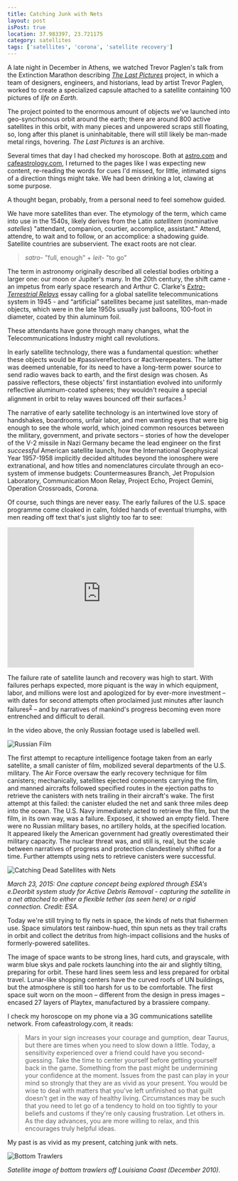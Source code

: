```yaml
---
title: Catching Junk with Nets
layout: post
isPost: true
location: 37.983397, 23.721175
category: satellites
tags: ['satellites', 'corona', 'satellite recovery']
---
```


A late night in December in Athens, we watched Trevor Paglen's talk from the Extinction Marathon describing *[The Last Pictures](http://paglen.com/lastpictures/main.php?m=overview&p=)* project, in which a team of designers, engineers, and historians, lead by artist Trevor Paglen, worked to create a specialized capsule attached to a satellite containing 100 pictures of *life on Earth*.

The project pointed to the enormous amount of objects we've launched into geo-syncrhonous orbit around the earth; there are around 800 active satellites in this orbit, with many pieces and unpowered scraps still floating, so, long after this planet is uninhabitable, there will still likely be man-made metal rings, hovering. *The Last Pictures* is an archive.

Several times that day I had checked my horoscope. Both at [astro.com](http://astro.com) and [cafeastrology.com](http://cafeastrology.com), I returned to the pages like I was expecting new content, re-reading the words for cues I'd missed, for little, intimated signs of a direction things might take. We had been drinking a lot, clawing at some purpose.

A thought began, probably, from a personal need to feel somehow guided.

We have more satellites than ever. The etymology of the term, which came into use in the 1540s, likely derives from the Latin *satellitem* (nominative *satelles*) "attendant, companion, courtier, accomplice, assistant." Attend, attendre, to wait and to follow, or an accomplice: a shadowing guide. Satellite countries are subservient. The exact roots are not clear.

> *satro-* "full, enough" + *leit-* "to go"

The term in astronomy originally described all celestial bodies orbiting a larger one: our moon or Jupiter's many. In the 20th century, the shift came - an impetus from early space research and Arthur C. Clarke's *[Extra-Terrestrial Relays](http://lakdiva.org/clarke/1945ww/1945ww_oct_305-308.html)* essay calling for a global satellite telecommunications system in 1945 - and “artificial” satellites became just satellites, man-made objects, which were in the late 1950s usually just balloons, 100-foot in diameter, coated by thin aluminum foil.

These attendants have gone through many changes, what the Telecommunications Industry might call revolutions.

In early satellite technology, there was a fundamental question: whether these objects would be #passivereflectors or #activerepeaters. The latter was deemed untenable, for its need to have a long-term power source to send radio waves back to earth, and the first design was chosen. As passive reflectors, these objects' first instantiation evolved into uniformly reflective aluminum-coated spheres; they wouldn't require a special alignment in orbit to relay waves bounced off their surfaces.<sup><a href="#1">1</a></sup>

The narrative of early satellite technology is an intertwined love story of handshakes, boardrooms, unfair labor, and men wanting eyes that were big enough to see the whole world, which joined common resources between the military, government, and private sectors – stories of how the developer of the V-2 missile in Nazi Germany became the lead engineer on the first *successful* American satellite launch, how the International Geophysical Year 1957-1958 implicitly decided altitudes beyond the ionosphere were extranational, and how titles and nomenclatures circulate through an eco-system of immense budgets: Countermeasures Branch, Jet Propulsion Laboratory, Communication Moon Relay, Project Echo, Project Gemini, Operation Crossroads, Corona. 

Of course, such things are never easy. The early failures of the U.S. space programme come cloaked in calm, folded hands of eventual triumphs, with men reading off text that's just slightly too far to see:

<iframe  width="420" height="315" class="embed-responsive-item" src="https://www.youtube.com/embed/0osF4MFfdQA" frameborder="0" allowfullscreen></iframe>

The failure rate of satellite launch and recovery was high to start. With failures perhaps expected, more piquant is the way in which equipment, labor, and millions were lost and apologized for by ever-more investment – with dates for second attempts often proclaimed just minutes after launch failures<sup><a href="#2">2</a></sup> – and by narratives of mankind's progress becoming even more entrenched and difficult to derail.

In the video above, the only Russian footage used is labelled well.

![Russian Film](/images/russian_film.png)

The first attempt to recapture intelligence footage taken from an early satellite, a small canister of film, mobilized several departments of the U.S. military. The Air Force oversaw the early recovery technique for film canisters; mechanically, satellites ejected components carrying the film, and manned aircrafts followed specified routes in the ejection paths to retrieve the canisters with nets trailing in their aircraft's wake. The first attempt at this failed: the canister eluded the net and sank three miles deep into the ocean. The U.S. Navy immediately acted to retrieve the film, but the film, in its own way, was a failure. Exposed, it showed an empty field. There were no Russian military bases, no artillery holds, at the specified location. It appeared likely the American government had greatly overestimated their military capacity. The nuclear threat was, and still is, real, but the scale between narratives of progress and protection clandestinely shifted for a time. Further attempts using nets to retrieve canisters were successful.


![Catching Dead Satellites with Nets](/images/catching_dead.png)
 
*<div class="caption">March 23, 2015: One capture concept being explored through ESA's e.Deorbit system study for Active Debris Removal - capturing the satellite in a net attached to either a flexible tether (as seen here) or a rigid connection. Credit: ESA.</div>*

Today we're still trying to fly nets in space, the kinds of nets that fishermen use. Space simulators test rainbow-hued, thin spun nets as they trail crafts in orbit and collect the detritus from high-impact collisions and the husks of formerly-powered satellites. 

The image of space wants to be strong lines, hard cuts, and grayscale, with warm blue skys and pale rockets launching into the air and slightly tilting, preparing for orbit. These hard lines seem less and less prepared for orbital travel. Lunar-like shopping centers have the curved roofs of UN buildings, but the atmosphere is still too harsh for us to be comfortable. The first space suit worn on the moon – different from the design in press images – encased 27 layers of Playtex, manufactured by a brassiere company.

I check my horoscope on my phone via a 3G communications satellite network. From cafeastrology.com, it reads:

> Mars in your sign increases your courage and gumption, dear Taurus, but there are times when you need to slow down a little. Today, a sensitivity experienced over a friend could have you second-guessing. Take the time to center yourself before getting yourself back in the game. Something from the past might be undermining your confidence at the moment. Issues from the past can play in your mind so strongly that they are as vivid as your present. You would be wise to deal with matters that you've left unfinished so that guilt doesn't get in the way of healthy living. Circumstances may be such that you need to let go of a tendency to hold on too tightly to your beliefs and customs if they're only causing frustration. Let others in. As the day advances, you are more willing to relax, and this encourages truly helpful ideas.

My past is as vivid as my present, catching junk with nets.

![Bottom Trawlers](/images/trawlers.jpg)

*<div class="caption">Satellite image of bottom trawlers off Louisiana Coast (December 2010).</div>*
